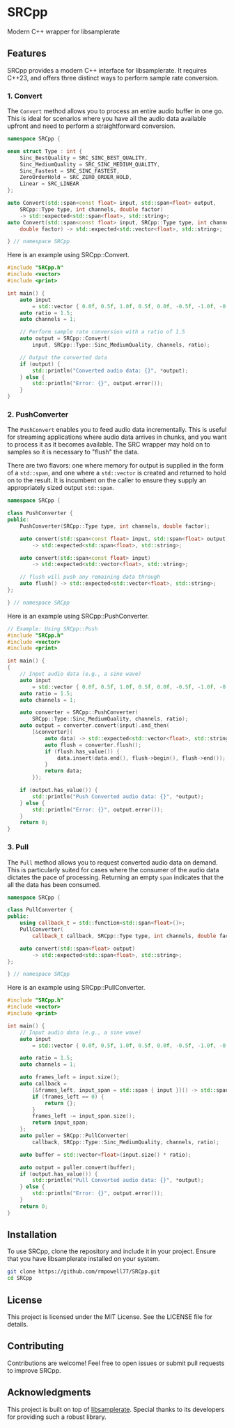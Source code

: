 # SRCpp
Modern C++ wrapper for libsamplerate

## Features

SRCpp provides a modern C++ interface for libsamplerate.  It requires C++23, and offers three distinct ways to perform sample rate conversion.

### 1. Convert
The `Convert` method allows you to process an entire audio buffer in one go. This is ideal for scenarios where you have all the audio data available upfront and need to perform a straightforward conversion.

```cpp
namespace SRCpp {

enum struct Type : int {
    Sinc_BestQuality = SRC_SINC_BEST_QUALITY,
    Sinc_MediumQuality = SRC_SINC_MEDIUM_QUALITY,
    Sinc_Fastest = SRC_SINC_FASTEST,
    ZeroOrderHold = SRC_ZERO_ORDER_HOLD,
    Linear = SRC_LINEAR
};

auto Convert(std::span<const float> input, std::span<float> output,
    SRCpp::Type type, int channels, double factor)
    -> std::expected<std::span<float>, std::string>;
auto Convert(std::span<const float> input, SRCpp::Type type, int channels,
    double factor) -> std::expected<std::vector<float>, std::string>;

} // namespace SRCpp
```

Here is an example using SRCpp::Convert.

```cpp
#include "SRCpp.h"
#include <vector>
#include <print>

int main() {
    auto input
        = std::vector { 0.0f, 0.5f, 1.0f, 0.5f, 0.0f, -0.5f, -1.0f, -0.5f };
    auto ratio = 1.5;
    auto channels = 1;

    // Perform sample rate conversion with a ratio of 1.5
    auto output = SRCpp::Convert(
        input, SRCpp::Type::Sinc_MediumQuality, channels, ratio);

    // Output the converted data
    if (output) {
        std::println("Converted audio data: {}", *output);
    } else {
        std::println("Error: {}", output.error());
    }
}
```

### 2. PushConverter
The `PushConvert` enables you to feed audio data incrementally. This is useful for streaming applications where audio data arrives in chunks, and you want to process it as it becomes available.  The SRC wrapper may hold on to samples so it is necessary to "flush" the data.

There are two flavors: one where memory for output is supplied in the form of a `std::span`, and one where a `std::vector` is created and returned to hold on to the result.  It is incumbent on the caller to ensure they supply an appropriately sized output `std::span`.

```cpp
namespace SRCpp {

class PushConverter {
public:
    PushConverter(SRCpp::Type type, int channels, double factor);

    auto convert(std::span<const float> input, std::span<float> output)
        -> std::expected<std::span<float>, std::string>;

    auto convert(std::span<const float> input)
        -> std::expected<std::vector<float>, std::string>;

    // flush will push any remaining data through
    auto flush() -> std::expected<std::vector<float>, std::string>;
};

} // namespace SRCpp
```

Here is an example using SRCpp::PushConverter.

```cpp
// Example: Using SRCpp::Push
#include "SRCpp.h"
#include <vector>
#include <print>

int main() {
{
    // Input audio data (e.g., a sine wave)
    auto input
        = std::vector { 0.0f, 0.5f, 1.0f, 0.5f, 0.0f, -0.5f, -1.0f, -0.5f };
    auto ratio = 1.5;
    auto channels = 1;

    auto converter = SRCpp::PushConverter(
        SRCpp::Type::Sinc_MediumQuality, channels, ratio);
    auto output = converter.convert(input).and_then(
        [&converter](
            auto data) -> std::expected<std::vector<float>, std::string> {
            auto flush = converter.flush();
            if (flush.has_value()) {
                data.insert(data.end(), flush->begin(), flush->end());
            }
            return data;
        });

    if (output.has_value()) {
        std::println("Push Converted audio data: {}", *output);
    } else {
        std::println("Error: {}", output.error());
    }
    return 0;
}
```

### 3. Pull
The `Pull` method allows you to request converted audio data on demand. This is particularly suited for cases where the consumer of the audio data dictates the pace of processing.  Returning an empty `span` indicates that the all the data has been consumed.


```cpp
namespace SRCpp {

class PullConverter {
public:
    using callback_t = std::function<std::span<float>()>;
    PullConverter(
        callback_t callback, SRCpp::Type type, int channels, double factor);

    auto convert(std::span<float> output)
        -> std::expected<std::span<float>, std::string>;
};

} // namespace SRCpp
```

Here is an example using SRCpp::PullConverter.

```cpp
#include "SRCpp.h"
#include <vector>
#include <print>

int main() {
    // Input audio data (e.g., a sine wave)
    auto input
        = std::vector { 0.0f, 0.5f, 1.0f, 0.5f, 0.0f, -0.5f, -1.0f, -0.5f };

    auto ratio = 1.5;
    auto channels = 1;

    auto frames_left = input.size();
    auto callback =
        [&frames_left, input_span = std::span { input }]() -> std::span<float> {
        if (frames_left == 0) {
            return {};
        }
        frames_left -= input_span.size();
        return input_span;
    };
    auto puller = SRCpp::PullConverter(
        callback, SRCpp::Type::Sinc_MediumQuality, channels, ratio);

    auto buffer = std::vector<float>(input.size() * ratio);

    auto output = puller.convert(buffer);
    if (output.has_value()) {
        std::println("Pull Converted audio data: {}", *output);
    } else {
        std::println("Error: {}", output.error());
    }
    return 0;
}
```

## Installation

To use SRCpp, clone the repository and include it in your project. Ensure that you have libsamplerate installed on your system.

```bash
git clone https://github.com/rmpowell77/SRCpp.git
cd SRCpp
```

## License

This project is licensed under the MIT License. See the LICENSE file for details.

## Contributing

Contributions are welcome! Feel free to open issues or submit pull requests to improve SRCpp.

## Acknowledgments

This project is built on top of [libsamplerate](http://www.mega-nerd.com/SRC/). Special thanks to its developers for providing such a robust library.
